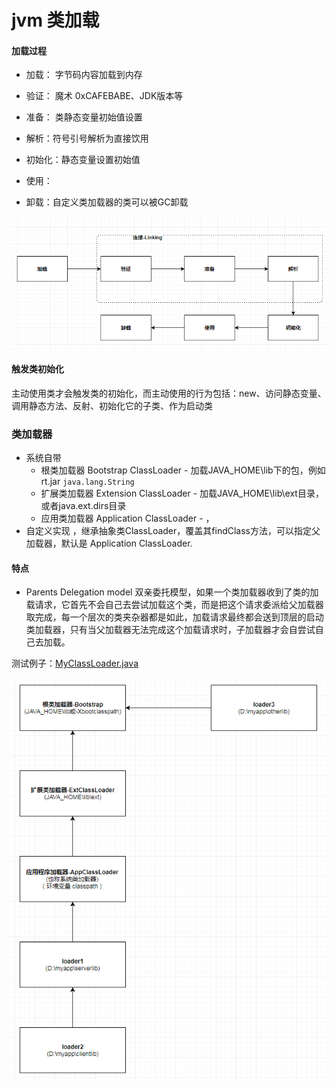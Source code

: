 # jvm 类加载

#### 加载过程

* 加载： 字节码内容加载到内存

* 验证： 魔术 0xCAFEBABE、JDK版本等

* 准备： 类静态变量初始值设置

* 解析：符号引号解析为直接饮用

* 初始化：静态变量设置初始值

* 使用：

* 卸载：自定义类加载器的类可以被GC卸载

![类加载](../attachement/classs-loading-step.png)


#### 触发类初始化
主动使用类才会触发类的初始化，而主动使用的行为包括：new、访问静态变量、调用静态方法、反射、初始化它的子类、作为启动类

### 类加载器
* 系统自带
    * 根类加载器 Bootstrap ClassLoader - 加载JAVA_HOME\lib下的包，例如rt.jar `java.lang.String`
	* 扩展类加载器 Extension ClassLoader - 加载JAVA_HOME\lib\ext目录，或者java.ext.dirs目录
	* 应用类加载器 Application ClassLoader - ，
* 自定义实现 ，继承抽象类ClassLoader，覆盖其findClass方法，可以指定父加载器，默认是 Application ClassLoader.

#### 特点
* Parents Delegation model 双亲委托模型，如果一个类加载器收到了类的加载请求，它首先不会自己去尝试加载这个类，而是把这个请求委派给父加载器取完成，每一个层次的类夹杂器都是如此，加载请求最终都会送到顶层的启动类加载器，只有当父加载器无法完成这个加载请求时，子加载器才会自尝试自己去加载。

测试例子：[MyClassLoader.java](https://github.com/elegance/dev-demo/blob/master/java-demo/src/main/java/MyClassLoader.java)

![类加载模型](../attachement/classload-model.png)